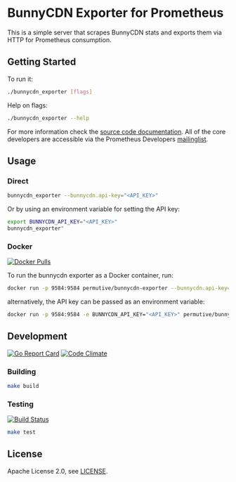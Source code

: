 # BunnyCDN Exporter for Prometheus

This is a simple server that scrapes BunnyCDN stats and exports them via HTTP for
Prometheus consumption.

## Getting Started

To run it:

```bash
./bunnycdn_exporter [flags]
```

Help on flags:

```bash
./bunnycdn_exporter --help
```

For more information check the [source code documentation][gdocs]. All of the
core developers are accessible via the Prometheus Developers [mailinglist][].

[gdocs]: http://godoc.org/github.com/permutive/bunnycdn_exporter
[mailinglist]: https://groups.google.com/forum/?fromgroups#!forum/prometheus-developers

## Usage

### Direct

```bash
bunnycdn_exporter --bunnycdn.api-key="<API_KEY>"
```

Or by using an environment variable for setting the API key:

```bash
export BUNNYCDN_API_KEY="<API_KEY>"
bunnycdn_exporter"
```

### Docker

[![Docker Pulls](https://img.shields.io/docker/pulls/permutive/bunnycdn-exporter.svg?maxAge=604800)][hub]

To run the bunnycdn exporter as a Docker container, run:

```bash
docker run -p 9584:9584 permutive/bunnycdn-exporter --bunnycdn.api-key="<API_KEY>"
```

alternatively, the API key can be passed as an environment variable:
```bash
docker run -p 9584:9584 -e BUNNYCDN_API_KEY="<API_KEY>" permutive/bunnycdn-exporter"
```

[hub]: https://hub.docker.com/r/permutive/bunnycdn-exporter/

## Development

[![Go Report Card](https://goreportcard.com/badge/github.com/prometheus/bunnycdn_exporter)][goreportcard]
[![Code Climate](https://codeclimate.com/github/prometheus/bunnycdn_exporter/badges/gpa.svg)][codeclimate]

[goreportcard]: https://goreportcard.com/report/github.com/permutive/bunnycdn_exporter
[codeclimate]: https://codeclimate.com/github/permutive/bunnycdn_exporter

### Building

```bash
make build
```

### Testing

[![Build Status](https://travis-ci.org/permutive/bunnycdn_exporter.png?branch=master)][travisci]

```bash
make test
```

[travisci]: https://travis-ci.org/prometheus/bunnycdn_exporter

## License

Apache License 2.0, see [LICENSE](https://github.com/prometheus/bunnycdn_exporter/blob/master/LICENSE).
